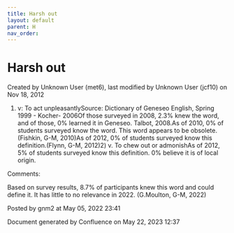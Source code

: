 ```yaml
---
title: Harsh out
layout: default
parent: H
nav_order:
---
```


# Harsh out

Created by  Unknown User (met6), last modified by  Unknown User (jcf10) on Nov 18, 2012

1) v: To act unpleasantlySource: Dictionary of Geneseo English, Spring 1999 - Kocher- 2006Of those surveyed in 2008, 2.3% knew the word, and of those, 0% learned it in Geneseo. Talbot, 2008.As of 2010, 0% of students surveyed know the word. This word appears to be obsolete.(Fishkin, G-M, 2010)As of 2012, 0% of students surveyed know this definition.(Flynn, G-M, 2012)2) v. To chew out or admonishAs of 2012, 5% of students surveyed know this definition. 0% believe it is of local origin.

Comments:

Based on survey results, 8.7% of participants knew this word and could define it. It has little to no relevance in 2022. (G.Moulton, G-M, 2022)

Posted by gnm2 at May 05, 2022 23:41

Document generated by Confluence on May 22, 2023 12:37


